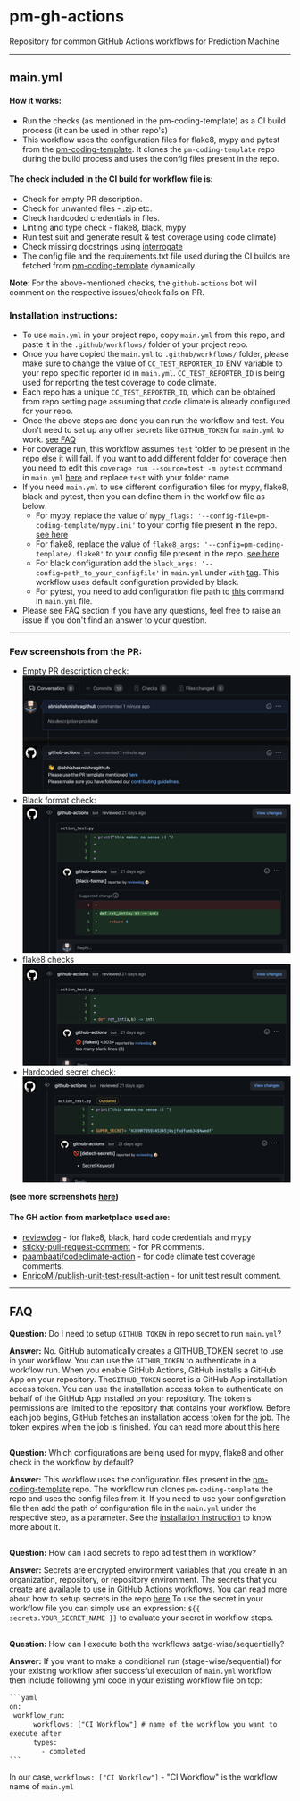 # pm-gh-actions
Repository for common GitHub Actions workflows for Prediction Machine

 - - -

## main.yml

#### How it works:

- Run the checks (as mentioned in the pm-coding-template) as a CI build process (it can be used in other repo's)
- This workflow uses the configuration files for flake8, mypy and pytest from the [pm-coding-template](https://github.com/predictionmachine/pm-coding-template). It clones the `pm-coding-template` repo during the build process and uses the config files present in the repo.

#### The check included in the CI build for workflow file is:
   - Check for empty PR description.
   - Check for unwanted files - .zip etc.
   - Check hardcoded credentials in files.
   - Linting and type check - flake8, black, mypy
   - Run test suit and generate result & test coverage using code climate)
   - Check missing docstrings using [interrogate](https://github.com/econchick/interrogate)
   - The config file and the requirements.txt file used during the CI builds are fetched from [pm-coding-template](https://github.com/predictionmachine/pm-coding-template/) dynamically.

**Note**: For the above-mentioned checks, the `github-actions` bot will comment on the respective issues/check fails on PR.

### Installation instructions:

- To use `main.yml` in your project repo, copy `main.yml` from this repo, and paste it in the `.github/workflows/` folder of your project repo.
- Once you have copied the `main.yml` to `.github/workflows/` folder, please make sure to change the value of `CC_TEST_REPORTER_ID` ENV variable to your repo specific reporter id in `main.yml`. `CC_TEST_REPORTER_ID` is being used for reporting the test coverage to code climate.
- Each repo has a unique `CC_TEST_REPORTER_ID`, which can be obtained from repo setting page assuming that code climate is already configured for your repo.
- Once the above steps are done you can run the workflow and test. You don't need to set up any other secrets like `GITHUB_TOKEN` for `main.yml` to work. [see FAQ]("#FAQ")
- For coverage run, this workflow assumes `test` folder to be present in the repo else it will fail. If you want to add different folder for coverage then you need to edit this `coverage run --source=test -m pytest` command in `main.yml` [here](https://github.com/predictionmachine/pm-docker-images/blob/cf4df6bfc1c6b5b630b8d9a7fcde08a639e4c8db/.github/workflows/ci.yml#L139) and replace `test` with your folder name.
- If you need `main.yml` to use different configuration files for mypy, flake8, black and pytest, then you can define them in the workflow file as below:
  - For mypy, replace the value of `mypy_flags: '--config-file=pm-coding-template/mypy.ini'` to your config file present in the repo. [see here](https://github.com/predictionmachine/pm-gh-actions/blob/1be9b2cefc0f3f38614fca87d966feb4eeb4b2bb/.github/workflows/main.yml#L130)
  - For flake8, replace the value of `flake8_args: '--config=pm-coding-template/.flake8'` to your config file present in the repo. [see here](https://github.com/predictionmachine/pm-gh-actions/blob/1be9b2cefc0f3f38614fca87d966feb4eeb4b2bb/.github/workflows/main.yml#L118)
  - For black configuration add the `black_args: '--config=path_to_your_configfile'` in `main.yml` under `with` [tag](https://github.com/predictionmachine/pm-docker-images/blob/cf4df6bfc1c6b5b630b8d9a7fcde08a639e4c8db/.github/workflows/ci.yml#L122). This workflow uses default configuration provided by black.
  - For pytest, you need to add configuration file path to [this](https://github.com/predictionmachine/pm-gh-actions/blob/1be9b2cefc0f3f38614fca87d966feb4eeb4b2bb/.github/workflows/main.yml#L138) command in `main.yml` file.
- Please see FAQ section if you have any questions, feel free to raise an issue if you don't find an answer to your question.
- - -

### Few screenshots from the PR:

- Empty PR description check:
![empty-pr](docs/screenshots/empty-pr-comment.png?raw=true "Empty PR comment")
- Black format check:
![Alt text](docs/screenshots/black-report.png?raw=true "Black format")
- flake8 checks
![Alt text](docs/screenshots/flake8-report.png?raw=true "Flake8")
- Hardcoded secret check:
![Alt text](docs/screenshots/secrets_report.png?raw=true "Hardcoded secrets report")

**(see more screenshots [here](/docs/screenshots))**

#### The GH action from marketplace used are:
- [reviewdog](https://github.com/reviewdog) - for flake8, black, hard code credentials and mypy
- [sticky-pull-request-comment](https://github.com/marocchino/sticky-pull-request-comment) - for PR comments.
- [paambaati/codeclimate-action](https://github.com/paambaati/codeclimate-action) - for code climate test coverage comments.
- [EnricoMi/publish-unit-test-result-action](https://github.com/EnricoMi/publish-unit-test-result-action) - for unit test result comment.

- - - 
## FAQ
**Question:** Do I need to setup `GITHUB_TOKEN` in repo secret to run `main.yml`?

**Answer:** No. GitHub automatically creates a GITHUB_TOKEN secret to use in your workflow. You can use the `GITHUB_TOKEN` to authenticate in a workflow run.
When you enable GitHub Actions, GitHub installs a GitHub App on your repository. The`GITHUB_TOKEN` secret is a GitHub App installation access token. You can use the installation access token to authenticate on behalf of the GitHub App installed on your repository. The token's permissions are limited to the repository that contains your workflow. Before each job begins, GitHub fetches an installation access token for the job. The token expires when the job is finished.
You can read more about this [here](https://docs.github.com/en/actions/reference/authentication-in-a-workflow)

## 
**Question:** Which configurations are being used for mypy, flake8 and other check in the workflow by default?

**Answer:** This workflow uses the configuration files present in the [pm-coding-template](https://github.com/predictionmachine/pm-coding-template/) repo. The workflow run clones `pm-coding-template` the repo and uses the config files from it. If you need to use your configuration file then add the path of configuration file in the `main.yml` under the respective step, as a parameter.
See the [installation instruction]("#Installation-instructions") to know more about it.

##
**Question:** How can i add secrets to repo ad test them in workflow?

**Answer:** Secrets are encrypted environment variables that you create in an organization, repository, or repository environment. The secrets that you create are available to use in GitHub Actions workflows. You can read more about how to setup secrets in the repo [here](https://docs.github.com/en/actions/reference/encrypted-secrets)
To use the secret in your workflow file you can simply use an expression: `${{ secrets.YOUR_SECRET_NAME }}` to evaluate your secret in workflow steps.

##
**Question:** How can I execute both the workflows satge-wise/sequentially?

**Answer:** If you want to make a conditional run (stage-wise/sequential) for your existing workflow after successful execution of `main.yml` workflow then include following yml code in your existing workflow file on top:

    ```yaml
    on:
     workflow_run:
          workflows: ["CI Workflow"] # name of the workflow you want to execute after
          types:
            - completed
    ```

 In our case, `workflows: ["CI Workflow"]` -  "CI Workflow" is the workflow name of `main.yml`

